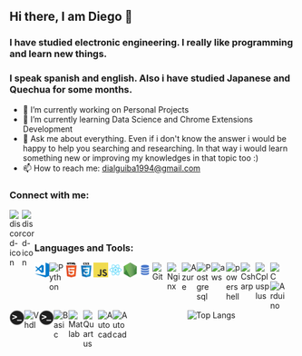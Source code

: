 ## Hi there, I am Diego 👋

### I have studied electronic engineering. I really like programming and learn new things.

### I speak spanish and english. Also i have studied Japanese and Quechua for some months.

- 🔭 I’m currently working on Personal Projects
- 🌱 I’m currently learning Data Science and Chrome Extensions Development
- 💬 Ask me about everything. Even if i don't know the answer i would be happy to help you searching and researching. In that way i would learn something new or improving my knowledges in that topic too :)
- 📫 How to reach me: dialguiba1994@gmail.com

### **Connect with me:**

[<img align = "left" alt="discord-icon" width="22px" src="https://image.flaticon.com/icons/svg/2111/2111370.svg"/>][discord]

[<img align = "left" alt="discord-icon" width="22px" src="https://image.flaticon.com/icons/svg/2111/2111688.svg"/>][twitter]

[discord]: https://discordapp.com/channels/@me/baad1994#1926/
[twitter]: https://twitter.com/Baad17

</br>
</br>

### **Languages and Tools:**

<img align="left" alt="Visual Studio Code" width="26px" src="https://raw.githubusercontent.com/github/explore/80688e429a7d4ef2fca1e82350fe8e3517d3494d/topics/visual-studio-code/visual-studio-code.png" />

<img align="left" alt="Python" width="26px" src="https://images.vexels.com/media/users/3/166477/isolated/preview/9bb722f0e85ddbc1ce0f064534fd2311---cono-del-lenguaje-de-programaci--n-python-by-vexels.png" />

<img align="left" alt="HTML5" width="26px" src="https://raw.githubusercontent.com/github/explore/80688e429a7d4ef2fca1e82350fe8e3517d3494d/topics/html/html.png" />
<img align="left" alt="CSS3" width="26px" src="https://raw.githubusercontent.com/github/explore/80688e429a7d4ef2fca1e82350fe8e3517d3494d/topics/css/css.png" />
<img align="left" alt="JavaScript" width="26px" src="https://raw.githubusercontent.com/github/explore/80688e429a7d4ef2fca1e82350fe8e3517d3494d/topics/javascript/javascript.png" />
<img align="left" alt="React" width="26px" src="https://raw.githubusercontent.com/github/explore/80688e429a7d4ef2fca1e82350fe8e3517d3494d/topics/react/react.png" />
<img align="left" alt="Node.js" width="26px" src="https://raw.githubusercontent.com/github/explore/80688e429a7d4ef2fca1e82350fe8e3517d3494d/topics/nodejs/nodejs.png" />
<img align="left" alt="SQL" width="26px" src="https://raw.githubusercontent.com/github/explore/80688e429a7d4ef2fca1e82350fe8e3517d3494d/topics/sql/sql.png" />

<img align="left" alt="Git" width="26px" src="https://image.flaticon.com/icons/svg/1680/1680899.svg" />

<img align="left" alt="Nginx" width="26px" src="https://image.flaticon.com/icons/svg/919/919856.svg" />

<img align="left" alt="Azure" width="26px" src="https://image.flaticon.com/icons/svg/873/873107.svg" />

<img align="left" alt="Postgresql" width="26px" src="https://upload.wikimedia.org/wikipedia/commons/thumb/2/29/Postgresql_elephant.svg/1200px-Postgresql_elephant.svg.png" />

<img align="left" alt="aws" width="26px" src="https://encrypted-tbn0.gstatic.com/images?q=tbn%3AANd9GcTAQoEEGvmePe-1rc43sOpORv3jQlfyHW5OtQ&usqp=CAU" />

<img align="left" alt="powershell" width="26px" src="https://cdn.iconscout.com/icon/free/png-256/powershell-2-569189.png" />

<img align="left" alt="Csharp" width="26px" src="https://upload.wikimedia.org/wikipedia/commons/thumb/7/7a/C_Sharp_logo.svg/932px-C_Sharp_logo.svg.png" />

<img align="left" alt="Cplusplus" width="26px" src="https://upload.wikimedia.org/wikipedia/commons/thumb/1/18/ISO_C%2B%2B_Logo.svg/306px-ISO_C%2B%2B_Logo.svg.png" />

<img align="left" alt="C" width="26px" src="https://cdn.worldvectorlogo.com/logos/c-2975.svg" />

<img align="left" alt="Arduino" width="26px" src="https://upload.wikimedia.org/wikipedia/commons/thumb/8/87/Arduino_Logo.svg/720px-Arduino_Logo.svg.png" />

<img align="left" alt="Terminal" width="26px" src="https://raw.githubusercontent.com/github/explore/80688e429a7d4ef2fca1e82350fe8e3517d3494d/topics/terminal/terminal.png" />

<img align="left" alt="Vhdl" width="26px" src="https://encrypted-tbn0.gstatic.com/images?q=tbn%3AANd9GcQccQP9AqELhPHEO70ltyO1vvfP3F2MVCsnjQ&usqp=CAU" />

<img align="left" alt="Terminal" width="26px" src="https://raw.githubusercontent.com/github/explore/80688e429a7d4ef2fca1e82350fe8e3517d3494d/topics/terminal/terminal.png" />

<img align="left" alt="Basic" width="26px" src="https://upload.wikimedia.org/wikipedia/commons/thumb/4/40/VB.NET_Logo.svg/1024px-VB.NET_Logo.svg.png" />

<img align="left" alt="Matlab" width="26px" src="https://upload.wikimedia.org/wikipedia/commons/thumb/2/21/Matlab_Logo.png/534px-Matlab_Logo.png" />

<img align="left" alt="Quartus" width="26px" src="https://encrypted-tbn0.gstatic.com/images?q=tbn%3AANd9GcSJybBxKLN7TgEXqiNsckJPMS0AOrnOr7yCZw&usqp=CAU" />

<img align="left" alt="Autocad" width="26px" src="https://www.iconarchive.com/download/i98188/dakirby309/simply-styled/Autodesk-Autocad.ico" />

<img align="left" alt="Autocad" width="26px" src="https://gamaxlabsol.com/wp-content/uploads/2019/07/logo_comsol_multiphysics_cube-e1564999992395.png" />

</br>
</br>
</br>
</br>

<div align="center">

![Top Langs](https://github-readme-stats.vercel.app/api/top-langs/?username=dialguiba&layout=compact&theme=synthwave)

</div>

<!--
**dialguiba/dialguiba** is a ✨ _special_ ✨ repository because its `README.md` (this file) appears on your GitHub profile.

Here are some ideas to get you started:

- 🔭 I’m currently working on ...
- 🌱 I’m currently learning ...
- 👯 I’m looking to collaborate on ...
- 🤔 I’m looking for help with ...
- 💬 Ask me about ...
- 📫 How to reach me: ...
- 😄 Pronouns: ...
- ⚡ Fun fact: ...
-->
